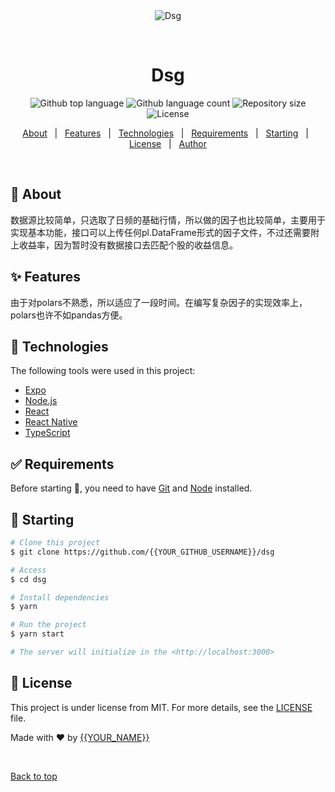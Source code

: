 <div align="center" id="top"> 
  <img src="./.github/app.gif" alt="Dsg" />

  &#xa0;

  <!-- <a href="https://dsg.netlify.app">Demo</a> -->
</div>

<h1 align="center">Dsg</h1>

<p align="center">
  <img alt="Github top language" src="https://img.shields.io/github/languages/top/{{YOUR_GITHUB_USERNAME}}/dsg?color=56BEB8">

  <img alt="Github language count" src="https://img.shields.io/github/languages/count/{{YOUR_GITHUB_USERNAME}}/dsg?color=56BEB8">

  <img alt="Repository size" src="https://img.shields.io/github/repo-size/{{YOUR_GITHUB_USERNAME}}/dsg?color=56BEB8">

  <img alt="License" src="https://img.shields.io/github/license/{{YOUR_GITHUB_USERNAME}}/dsg?color=56BEB8">

  <!-- <img alt="Github issues" src="https://img.shields.io/github/issues/{{YOUR_GITHUB_USERNAME}}/dsg?color=56BEB8" /> -->

  <!-- <img alt="Github forks" src="https://img.shields.io/github/forks/{{YOUR_GITHUB_USERNAME}}/dsg?color=56BEB8" /> -->

  <!-- <img alt="Github stars" src="https://img.shields.io/github/stars/{{YOUR_GITHUB_USERNAME}}/dsg?color=56BEB8" /> -->
</p>

<!-- Status -->

<!-- <h4 align="center"> 
	🚧  Dsg 🚀 Under construction...  🚧
</h4> 

<hr> -->

<p align="center">
  <a href="#dart-about">About</a> &#xa0; | &#xa0; 
  <a href="#sparkles-features">Features</a> &#xa0; | &#xa0;
  <a href="#rocket-technologies">Technologies</a> &#xa0; | &#xa0;
  <a href="#white_check_mark-requirements">Requirements</a> &#xa0; | &#xa0;
  <a href="#checkered_flag-starting">Starting</a> &#xa0; | &#xa0;
  <a href="#memo-license">License</a> &#xa0; | &#xa0;
  <a href="https://github.com/{{YOUR_GITHUB_USERNAME}}" target="_blank">Author</a>
</p>

<br>

## :dart: About ##

数据源比较简单，只选取了日频的基础行情，所以做的因子也比较简单，主要用于实现基本功能，接口可以上传任何pl.DataFrame形式的因子文件，不过还需要附上收益率，因为暂时没有数据接口去匹配个股的收益信息。

## :sparkles: Features ##

由于对polars不熟悉，所以适应了一段时间。在编写复杂因子的实现效率上，polars也许不如pandas方便。

## :rocket: Technologies ##

The following tools were used in this project:

- [Expo](https://expo.io/)
- [Node.js](https://nodejs.org/en/)
- [React](https://pt-br.reactjs.org/)
- [React Native](https://reactnative.dev/)
- [TypeScript](https://www.typescriptlang.org/)

## :white_check_mark: Requirements ##

Before starting :checkered_flag:, you need to have [Git](https://git-scm.com) and [Node](https://nodejs.org/en/) installed.

## :checkered_flag: Starting ##

```bash
# Clone this project
$ git clone https://github.com/{{YOUR_GITHUB_USERNAME}}/dsg

# Access
$ cd dsg

# Install dependencies
$ yarn

# Run the project
$ yarn start

# The server will initialize in the <http://localhost:3000>
```

## :memo: License ##

This project is under license from MIT. For more details, see the [LICENSE](LICENSE.md) file.


Made with :heart: by <a href="https://github.com/{{YOUR_GITHUB_USERNAME}}" target="_blank">{{YOUR_NAME}}</a>

&#xa0;

<a href="#top">Back to top</a>

